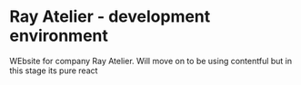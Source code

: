 # Ray Atelier - development environment

WEbsite for company Ray Atelier. Will move on to be using contentful but in this stage its pure react
